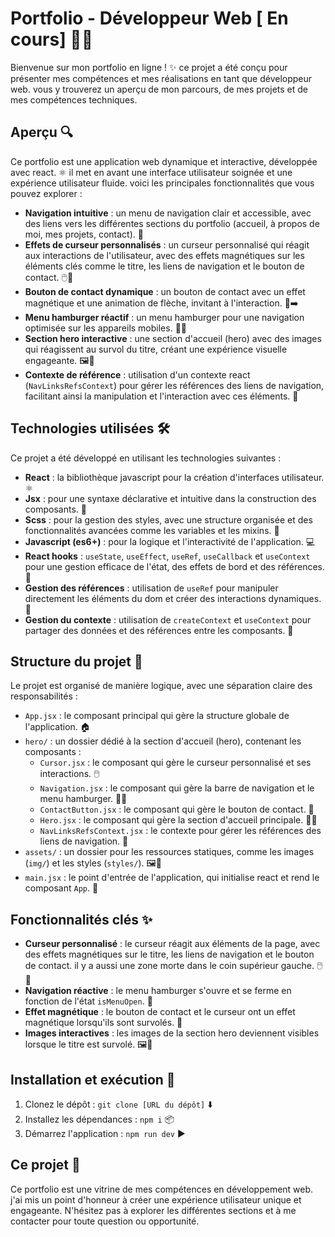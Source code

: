 # Portfolio - Développeur Web [ En cours] 👨‍💻

Bienvenue sur mon portfolio en ligne ! ✨ ce projet a été conçu pour présenter mes compétences et mes réalisations en tant que développeur web. vous y trouverez un aperçu de mon parcours, de mes projets et de mes compétences techniques.

## Aperçu 🔍

Ce portfolio est une application web dynamique et interactive, développée avec react. ⚛️ il met en avant une interface utilisateur soignée et une expérience utilisateur fluide. voici les principales fonctionnalités que vous pouvez explorer :

*   **Navigation intuitive** : un menu de navigation clair et accessible, avec des liens vers les différentes sections du portfolio (accueil, à propos de moi, mes projets, contact). 🧭
*   **Effets de curseur personnalisés** : un curseur personnalisé qui réagit aux interactions de l'utilisateur, avec des effets magnétiques sur les éléments clés comme le titre, les liens de navigation et le bouton de contact. 🖱️🧲
*   **Bouton de contact dynamique** : un bouton de contact avec un effet magnétique et une animation de flèche, invitant à l'interaction. 📩➡️
*   **Menu hamburger réactif** : un menu hamburger pour une navigation optimisée sur les appareils mobiles. 🍔📱
*   **Section hero interactive** : une section d'accueil (hero) avec des images qui réagissent au survol du titre, créant une expérience visuelle engageante. 🖼️🤩
*   **Contexte de référence** : utilisation d'un contexte react (`NavLinksRefsContext`) pour gérer les références des liens de navigation, facilitant ainsi la manipulation et l'interaction avec ces éléments. 🔗

## Technologies utilisées 🛠️

Ce projet a été développé en utilisant les technologies suivantes :

*   **React** : la bibliothèque javascript pour la création d'interfaces utilisateur. ⚛️
*   **Jsx** : pour une syntaxe déclarative et intuitive dans la construction des composants. 📄
*   **Scss** : pour la gestion des styles, avec une structure organisée et des fonctionnalités avancées comme les variables et les mixins. 🎨
*   **Javascript (es6+)** : pour la logique et l'interactivité de l'application. 💻
*   **React hooks** : `useState`, `useEffect`, `useRef`, `useCallback` et `useContext` pour une gestion efficace de l'état, des effets de bord et des références. 🎣
*   **Gestion des références** : utilisation de `useRef` pour manipuler directement les éléments du dom et créer des interactions dynamiques. 🎯
*   **Gestion du contexte** : utilisation de `createContext` et `useContext` pour partager des données et des références entre les composants. 🤝

## Structure du projet 📂

Le projet est organisé de manière logique, avec une séparation claire des responsabilités :

*   `App.jsx` : le composant principal qui gère la structure globale de l'application. 🏠
*   `hero/` : un dossier dédié à la section d'accueil (hero), contenant les composants :
    *   `Cursor.jsx` : le composant qui gère le curseur personnalisé et ses interactions. 🖱️
    *   `Navigation.jsx` : le composant qui gère la barre de navigation et le menu hamburger. 🧭🍔
    *   `ContactButton.jsx` : le composant qui gère le bouton de contact. 📩
    *   `Hero.jsx` : le composant qui gère la section d'accueil principale. 🦸‍♂️
    *   `NavLinksRefsContext.jsx` : le contexte pour gérer les références des liens de navigation. 🔗
*   `assets/` : un dossier pour les ressources statiques, comme les images (`img/`) et les styles (`styles/`). 🖼️🎨
*   `main.jsx` : le point d'entrée de l'application, qui initialise react et rend le composant `App`. 🚀

## Fonctionnalités clés ✨

*   **Curseur personnalisé** : le curseur réagit aux éléments de la page, avec des effets magnétiques sur le titre, les liens de navigation et le bouton de contact. il y a aussi une zone morte dans le coin supérieur gauche. 🖱️🧲
*   **Navigation réactive** : le menu hamburger s'ouvre et se ferme en fonction de l'état `isMenuOpen`. 🍔
*   **Effet magnétique** : le bouton de contact et le curseur ont un effet magnétique lorsqu'ils sont survolés. 🧲
*   **Images interactives** : les images de la section hero deviennent visibles lorsque le titre est survolé. 🖼️🤩

## Installation et exécution 🚀

1.  Clonez le dépôt : `git clone [URL du dépôt]` ⬇️
2.  Installez les dépendances : `npm i` 📦
3.  Démarrez l'application : `npm run dev` ▶️

## Ce projet 🎉

Ce portfolio est une vitrine de mes compétences en développement web. j'ai mis un point d'honneur à créer une expérience utilisateur unique et engageante. N'hésitez pas à explorer les différentes sections et à me contacter pour toute question ou opportunité.

